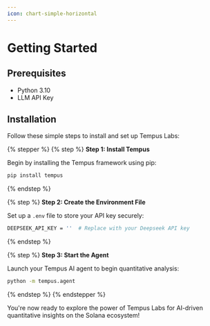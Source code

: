 ```yaml
---
icon: chart-simple-horizontal
---
```


# Getting Started

## Prerequisites

* Python 3.10
* LLM API Key

## Installation

Follow these simple steps to install and set up Tempus Labs:

{% stepper %}
{% step %}
**Step 1: Install Tempus**

Begin by installing the Tempus framework using pip:

```bash
pip install tempus
```
{% endstep %}

{% step %}
**Step 2: Create the Environment File**

Set up a `.env` file to store your API key securely:

```bash
DEEPSEEK_API_KEY = ''  # Replace with your Deepseek API key  
```
{% endstep %}

{% step %}
**Step 3: Start the Agent**

Launch your Tempus AI agent to begin quantitative analysis:

```bash
python -m tempus.agent
```
{% endstep %}
{% endstepper %}

You're now ready to explore the power of Tempus Labs for AI-driven quantitative insights on the Solana ecosystem!

